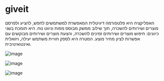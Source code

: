 # giveit


האפליקציה היא פלטפורמה דיגיטלית המאפשרת למשתמשים לחפש, להציע ולפרסם מוצרים ושירותים להשכרה, תוך שילוב ממשק מבוסס מפות וניווט נוח. היא תומכת בשני כיוונים: חיפוש מוצרים ושירותים זמינים להשכרה, והצעת מוצרים ושירותים מבוקשים עם אפשרות לציון מחיר מוצע. המטרה היא לספק חוויית משתמש יעילה, ויזואלית ואינטואיטיבית.



![image](https://github.com/user-attachments/assets/e7e9a4b6-b743-4423-b792-027b4c2d0510)


![image](https://github.com/user-attachments/assets/68a6e55f-7734-4f0a-9c14-db67af20f745)

![image](https://github.com/user-attachments/assets/c7aa0624-ad76-479e-9c55-c8d552af8459)

